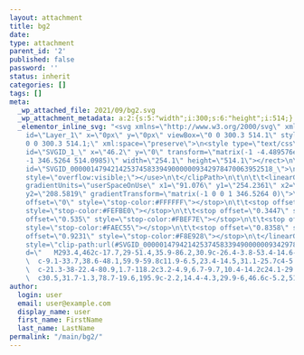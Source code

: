 ```yaml
---
layout: attachment
title: bg2
date: 
type: attachment
parent_id: '2'
published: false
password: ''
status: inherit
categories: []
tags: []
meta:
  _wp_attached_file: 2021/09/bg2.svg
  _wp_attachment_metadata: a:2:{s:5:"width";i:300;s:6:"height";i:514;}
  _elementor_inline_svg: "<svg xmlns=\"http://www.w3.org/2000/svg\" xmlns:xlink=\"http://www.w3.org/1999/xlink\"
    id=\"Layer_1\" x=\"0px\" y=\"0px\" viewBox=\"0 0 300.3 514.1\" style=\"enable-background:new
    0 0 300.3 514.1;\" xml:space=\"preserve\">\n<style type=\"text/css\">\n\t\n\t\t.st0{clip-path:url(#SVGID_00000106841883172375056850000001861223049683669125_);fill:url(#SVGID_00000098204755299106215130000007436223830329939615_);}\n</style>\n<g>\n\t<defs>\n\t\t\n\t\t\t<rect
    id=\"SVGID_1_\" x=\"46.2\" y=\"0\" transform=\"matrix(-1 -4.489576e-11 4.489576e-11
    -1 346.5264 514.0985)\" width=\"254.1\" height=\"514.1\"></rect>\n\t</defs>\n\t<clipPath
    id=\"SVGID_00000147942142537458339490000009342978470063952518_\">\n\t\t<use xlink:href=\"#SVGID_1_\"
    style=\"overflow:visible;\"></use>\n\t</clipPath>\n\t\n\t\t<linearGradient id=\"SVGID_00000016778908901722525590000001660366724201226648_\"
    gradientUnits=\"userSpaceOnUse\" x1=\"91.076\" y1=\"254.2361\" x2=\"580.0178\"
    y2=\"208.5819\" gradientTransform=\"matrix(-1 0 0 1 346.5264 0)\">\n\t\t<stop
    offset=\"0\" style=\"stop-color:#FFFFFF\"></stop>\n\t\t<stop offset=\"0.1366\"
    style=\"stop-color:#FEFBE0\"></stop>\n\t\t<stop offset=\"0.3447\" style=\"stop-color:#FCF4AD\"></stop>\n\t\t<stop
    offset=\"0.535\" style=\"stop-color:#FBEF7E\"></stop>\n\t\t<stop offset=\"0.7009\"
    style=\"stop-color:#FAEC55\"></stop>\n\t\t<stop offset=\"0.8358\" style=\"stop-color:#F9EA36\"></stop>\n\t\t<stop
    offset=\"0.9231\" style=\"stop-color:#F8E928\"></stop>\n\t</linearGradient>\n\t\n\t\t<path
    style=\"clip-path:url(#SVGID_00000147942142537458339490000009342978470063952518_);fill:url(#SVGID_00000016778908901722525590000001660366724201226648_);\"
    d=\"   M293.4,462c-17.7,29-51.4,35.9-86.2,30.9c-26.4-3.8-53.4-14.6-74.3-27.7c-8.4-5.3-18.4-12-28.2-19.7c-17-13.5-33.1-30.2-37.8-47.9
    \  c-9.1-33.7,38.6-48.1,59.9-59.8c11.9-6.5,23.4-14.5,31.1-25.7c4-5.8,6.5-11.5,7.7-17.3c6.6-30.5-21.6-60.4-36-86.1
    \  c-21.3-38-22.4-80.9,1.7-118.2c3.2-4.9,6.7-9.7,10.4-14.2c24.1-29.1,58.5-49,95-57.8c31.7-7.6,73-9.8,97.1,15.2
    \  c30.5,31.7-1.3,78.7-19.6,195.9c-2.2,14.4-4.3,29.9-6,46.6c-5.2,51.1,4.4,102.9-3.7,153.8C302.5,442.8,298.7,453.4,293.4,462z\"></path>\n</g>\n</svg>"
author:
  login: user
  email: user@example.com
  display_name: user
  first_name: FirstName
  last_name: LastName
permalink: "/main/bg2/"
---
```

